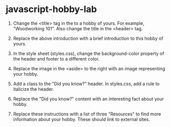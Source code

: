 

# javascript-hobby-lab

1. Change the &lt;title&gt; tag in the <head> to a hobby of yours. For example, "Woodworking 101". Also change the title in the &lt;header&gt; tag.

2. Replace the above introduction with a brief introduction to this hobby of yours.

3. In the style sheet (styles.css), change the background-color property of the header and footer to a different color.

4. Replace the image in the &lt;aside&gt; to the right with an image representing your hobby.

5. Add a class to the "Did you know?" header. In styles.css, add a rule to italicize the header.

6. Replace the "Did you know?" content with an interesting fact about your hobby.

7. Replace these instructions with a list of three "Resources" to find more information about your hobby. These should link to external sites.
